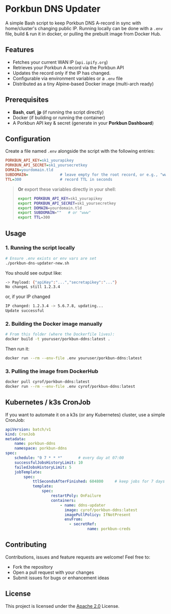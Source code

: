 # Porkbun DNS Updater
A simple Bash script to keep Porkbun DNS A-record in sync with home/cluster's changing public IP. Running locally can be done with a `.env` file, build & run it in docker, or pulling the prebuilt image from Docker Hub.

## Features
- Fetches your current WAN IP (`api.ipify.org`)
- Retrieves your Porkbun A record via the Porkbun API
- Updates the record only if the IP has changed.
- Configurable via environment variables or a `.env` file
- Distributed as a tiny Alpine-based Docker image (multi-arch ready)

## Prerequisites
- **Bash**, **curl**, **jp** (if running the script directly)
- Docker (if building or running the container)
- A Porkbun API key & secret (generate in your **Porkbun Dashboard**)

## Configuration 
Create a file named `.env` alongside the script with the following entries:
```ini
PORKBUN_API_KEY=sk1_yourapikey
PORKBUN_API_SECRET=sk1_yoursecretkey
DOMAIN=yourdomain.tld
SUBDOMAIN=              # leave empty for the root record, or e.g., "www"
TTL=300                 # record TTL in seconds
```
> **Or** export these variables directly in your shell:
> ``` bash
> export PORKBUN_API_KEY=sk1_yourapikey
> export PORKBUN_API_SECRET=sk1_yoursecretkey
> export DOMAIN=yourdomain.tld
> export SUBDOMAIN=""   # or "www"
> export TTL=300
> ```

## Usage
### 1. Running the script locally 
```bash
# Ensure .env exists or env vars are set 
./porkbun-dns-updater-new.sh
```
You should see output like: 
```bash
-> Payload: {"apiKey":"...","secretapikey":"..."}
No changeL still 1.2.3.4
```
or, if your IP changed
```bash
IP changed: 1.2.3.4 -> 5.6.7.8, updating...
Update successful
```

### 2. Building the Docker image manually
```bash
# From this folder (where the Dockerfile lives):
docker build -t youruser/porkbun-ddns:latest .
```
Then run it:
```bash
docker run --rm --env-file .env youruser/porkbun-ddns:latest
```

### 3. Pulling the image from DockerHub
```bash
docker pull cyrof/porkbun-ddns:latest 
docker run --rm --env-file .env cyrof/porkbun-ddns:latest
```

## Kubernetes / k3s CronJob
If you want to automate it on a k3s (or any Kubernetes) cluster, use a simple CronJob:
```yaml
apiVersion: batch/v1
kind: CronJob
metadata:
    name: porkbun-ddns
    namespace: porkbun-ddns
spec:
    schedule: "0 7 * * *"       # every day at 07:00
    successfulJobsHistoryLimit: 10
    failedJobsHistoryLimit: 5
    jobTemplate:
        spec:
            ttlSecondsAfterFinished: 604800     # keep jobs for 7 days
            template:
                spec:
                    restartPoly: OnFailure
                    containers:
                        - name: ddns-updater
                          image: cyrof/porkbun-ddns:latest
                          imagePullPolicy: IfNotPresent
                          envFrom:
                            - secretRef:
                                    name: porkbun-creds
```

## Contributing
Contributions, issues and feature requests are welcome! Feel free to:
- Fork the repository 
- Open a pull request with your changes
- Submit issues for bugs or enhancement ideas

## License
This project is licensed under the [Apache 2.0](https://github.com/Cyrof/Porkbun-dns/blob/main/LICENSE) License.
